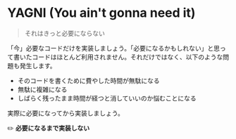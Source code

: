# YAGNI (You ain't gonna need it)
> それはきっと必要にならない

「今」必要なコードだけを実装しましょう。「必要になるかもしれない」と思って書いたコードはほとんど利用されません。それだけではなく、以下のような問題も発生します。

- そのコードを書くために費やした時間が無駄になる
- 無駄に複雑になる
- しばらく残ったまま時間が経つと消していいのか悩むことになる

実際に必要になってから実装しましょう。

:pencil2: **必要になるまで実装しない**
